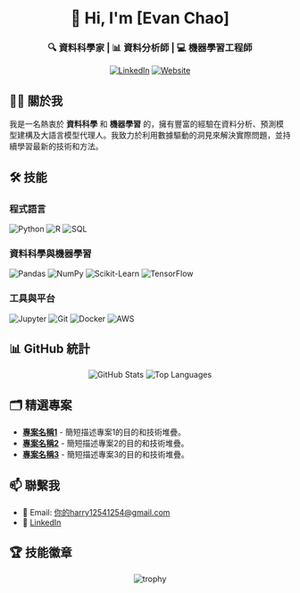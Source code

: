 <!-- Header -->
<div align="center">
  <h1>👋 Hi, I'm [Evan Chao]</h1>
  <h3>🔍 資料科學家 | 📊 資料分析師 | 💻 機器學習工程師</h3>
  
  <!-- 連結圖示 -->
  <p>
    <a href="https://linkedin.com/in/harrychao123/" target="_blank"><img src="https://img.shields.io/badge/LinkedIn-%230077B5.svg?style=for-the-badge&logo=linkedin&logoColor=white" alt="LinkedIn"/></a>
    <a href="https://你的個人網站.com" target="_blank"><img src="https://img.shields.io/badge/Website-000000.svg?style=for-the-badge&logo=About.me&logoColor=white" alt="Website"/></a>
  </p>
</div>

<!-- 簡介 -->
## 👨‍💻 關於我

我是一名熱衷於 **資料科學** 和 **機器學習** 的，擁有豐富的經驗在資料分析、預測模型建構及大語言模型代理人。我致力於利用數據驅動的洞見來解決實際問題，並持續學習最新的技術和方法。

<!-- 技能 -->
## 🛠 技能

### 程式語言
![Python](https://img.shields.io/badge/Python-3776AB?style=flat&logo=Python&logoColor=white)
![R](https://img.shields.io/badge/R-276DC3?style=flat&logo=R&logoColor=white)
![SQL](https://img.shields.io/badge/SQL-4479A1?style=flat&logo=MySQL&logoColor=white)

### 資料科學與機器學習
![Pandas](https://img.shields.io/badge/Pandas-150458?style=flat&logo=Pandas&logoColor=white)
![NumPy](https://img.shields.io/badge/NumPy-013243?style=flat&logo=NumPy&logoColor=white)
![Scikit-Learn](https://img.shields.io/badge/Scikit_Learn-F7931E?style=flat&logo=scikit-learn&logoColor=white)
![TensorFlow](https://img.shields.io/badge/TensorFlow-FF6F00?style=flat&logo=TensorFlow&logoColor=white)

### 工具與平台
![Jupyter](https://img.shields.io/badge/Jupyter-F37626?style=flat&logo=Jupyter&logoColor=white)
![Git](https://img.shields.io/badge/Git-F05032?style=flat&logo=Git&logoColor=white)
![Docker](https://img.shields.io/badge/Docker-2496ED?style=flat&logo=Docker&logoColor=white)
![AWS](https://img.shields.io/badge/AWS-232F3E?style=flat&logo=Amazon%20AWS&logoColor=white)

<!-- 統計 -->
## 📊 GitHub 統計

<div align="center">
  <img src="https://github-readme-stats.vercel.app/api?username=你的GitHub帳號&show_icons=true&theme=radical" alt="GitHub Stats"/>
  <img src="https://github-readme-stats.vercel.app/api/top-langs/?username=你的GitHub帳號&layout=compact&theme=radical" alt="Top Languages"/>
</div>

<!-- 精選專案 -->
## 🗂 精選專案

<!-- 替換以下連結與描述為你的專案 -->
- [**專案名稱1**](https://github.com/你的GitHub帳號/專案1) - 簡短描述專案1的目的和技術堆疊。
- [**專案名稱2**](https://github.com/你的GitHub帳號/專案2) - 簡短描述專案2的目的和技術堆疊。
- [**專案名稱3**](https://github.com/你的GitHub帳號/專案3) - 簡短描述專案3的目的和技術堆疊。

<!-- 聯繫方式 -->
## 📫 聯繫我

- 📧 Email: [你的harry12541254@gmail.com](mailto:你的Email@example.com)
- 🔗 [LinkedIn](https://linkedin.com/in/harrychao123)

<!-- 技能徽章 -->
## 🏆 技能徽章

<div align="center">
  <img src="https://github.com/你的GitHub帳號/你的GitHub帳號/blob/main/github-profile-trophy.svg" alt="trophy"/>
</div>
